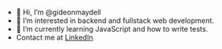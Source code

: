 - 👋 Hi, I’m @gideonmaydell
- 👀 I’m interested in backend and fullstack web development.
- 🌱 I’m currently learning JavaScript and how to write tests.
- Contact me at [LinkedIn]([url](https://www.linkedin.com/in/gideonmaydell/))
